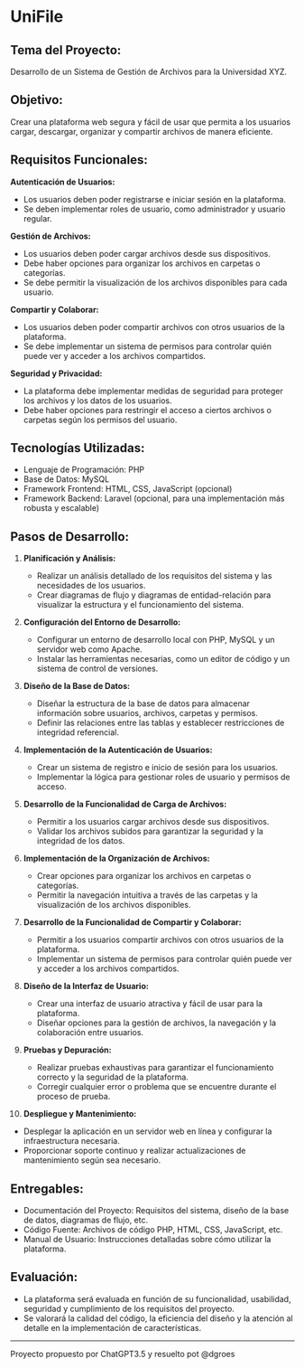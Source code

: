 # UniFile

## Tema del Proyecto:
Desarrollo de un Sistema de Gestión de Archivos para la Universidad XYZ.

## Objetivo:
Crear una plataforma web segura y fácil de usar que permita a los usuarios cargar, descargar, organizar y compartir archivos de manera eficiente.

## Requisitos Funcionales:
**Autenticación de Usuarios:**
- Los usuarios deben poder registrarse e iniciar sesión en la plataforma.
- Se deben implementar roles de usuario, como administrador y usuario regular.

**Gestión de Archivos:**
- Los usuarios deben poder cargar archivos desde sus dispositivos.
- Debe haber opciones para organizar los archivos en carpetas o categorías.
- Se debe permitir la visualización de los archivos disponibles para cada usuario.

**Compartir y Colaborar:**
- Los usuarios deben poder compartir archivos con otros usuarios de la plataforma.
- Se debe implementar un sistema de permisos para controlar quién puede ver y acceder a los archivos compartidos.

**Seguridad y Privacidad:**
- La plataforma debe implementar medidas de seguridad para proteger los archivos y los datos de los usuarios.
- Debe haber opciones para restringir el acceso a ciertos archivos o carpetas según los permisos del usuario.

## Tecnologías Utilizadas:
- Lenguaje de Programación: PHP
- Base de Datos: MySQL
- Framework Frontend: HTML, CSS, JavaScript (opcional)
- Framework Backend: Laravel (opcional, para una implementación más robusta y escalable)

## Pasos de Desarrollo:
1. **Planificación y Análisis:**
   - Realizar un análisis detallado de los requisitos del sistema y las necesidades de los usuarios.
   - Crear diagramas de flujo y diagramas de entidad-relación para visualizar la estructura y el funcionamiento del sistema.

2. **Configuración del Entorno de Desarrollo:**
   - Configurar un entorno de desarrollo local con PHP, MySQL y un servidor web como Apache.
   - Instalar las herramientas necesarias, como un editor de código y un sistema de control de versiones.

3. **Diseño de la Base de Datos:**
   - Diseñar la estructura de la base de datos para almacenar información sobre usuarios, archivos, carpetas y permisos.
   - Definir las relaciones entre las tablas y establecer restricciones de integridad referencial.

4. **Implementación de la Autenticación de Usuarios:**
   - Crear un sistema de registro e inicio de sesión para los usuarios.
   - Implementar la lógica para gestionar roles de usuario y permisos de acceso.

5. **Desarrollo de la Funcionalidad de Carga de Archivos:**
   - Permitir a los usuarios cargar archivos desde sus dispositivos.
   - Validar los archivos subidos para garantizar la seguridad y la integridad de los datos.

6. **Implementación de la Organización de Archivos:**
   - Crear opciones para organizar los archivos en carpetas o categorías.
   - Permitir la navegación intuitiva a través de las carpetas y la visualización de los archivos disponibles.

7. **Desarrollo de la Funcionalidad de Compartir y Colaborar:**
   - Permitir a los usuarios compartir archivos con otros usuarios de la plataforma.
   - Implementar un sistema de permisos para controlar quién puede ver y acceder a los archivos compartidos.

8. **Diseño de la Interfaz de Usuario:**
   - Crear una interfaz de usuario atractiva y fácil de usar para la plataforma.
   - Diseñar opciones para la gestión de archivos, la navegación y la colaboración entre usuarios.

9. **Pruebas y Depuración:**
   - Realizar pruebas exhaustivas para garantizar el funcionamiento correcto y la seguridad de la plataforma.
   - Corregir cualquier error o problema que se encuentre durante el proceso de prueba.

10. **Despliegue y Mantenimiento:**
   - Desplegar la aplicación en un servidor web en línea y configurar la infraestructura necesaria.
   - Proporcionar soporte continuo y realizar actualizaciones de mantenimiento según sea necesario.

## Entregables:
- Documentación del Proyecto: Requisitos del sistema, diseño de la base de datos, diagramas de flujo, etc.
- Código Fuente: Archivos de código PHP, HTML, CSS, JavaScript, etc.
- Manual de Usuario: Instrucciones detalladas sobre cómo utilizar la plataforma.

## Evaluación:
- La plataforma será evaluada en función de su funcionalidad, usabilidad, seguridad y cumplimiento de los requisitos del proyecto.
- Se valorará la calidad del código, la eficiencia del diseño y la atención al detalle en la implementación de características.

---

Proyecto propuesto por ChatGPT3.5 y resuelto pot @dgroes